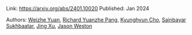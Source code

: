 Link: https://arxiv.org/abs/2401.10020
Published: Jan 2024

Authors: [Weizhe Yuan](https://arxiv.org/search/cs?searchtype=author&query=Yuan,+W), [Richard Yuanzhe Pang](https://arxiv.org/search/cs?searchtype=author&query=Pang,+R+Y), [Kyunghyun Cho](https://arxiv.org/search/cs?searchtype=author&query=Cho,+K), [Sainbayar Sukhbaatar](https://arxiv.org/search/cs?searchtype=author&query=Sukhbaatar,+S), [Jing Xu](https://arxiv.org/search/cs?searchtype=author&query=Xu,+J), [Jason Weston](https://arxiv.org/search/cs?searchtype=author&query=Weston,+J)

